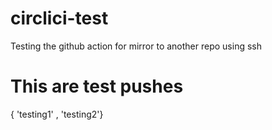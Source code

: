 # circlici-test
Testing the github action for mirror to another repo using ssh


# This are test pushes
{ 'testing1' , 'testing2'}
